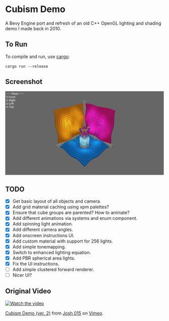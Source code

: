 # Cubism Demo

A Bevy Engine port and refresh of an old C++ OpenGL lighting and shading demo I made back in 2010.

## To Run

To compile and run, use [cargo](https://www.rust-lang.org/learn/get-started):

```
cargo run --release
```

## Screenshot

![Cubism Demo](screenshots/screenshot.png)

## TODO

- [x] Get basic layout of all objects and camera.
- [x] Add grid material caching using xpm palettes?
- [x] Ensure that cube groups are parented? How to animate?
- [x] Add different animations via systems and enum component.
- [x] Add spinning light animation.
- [x] Add different camera angles.
- [x] Add onscreen instructions UI.
- [x] Add custom material with support for 256 lights.
- [x] Add simple tonemapping.
- [x] Switch to enhanced lighting equation.
- [x] Add PBR spherical area lights.
- [x] Fix the UI instructions.
- [ ] Add simple clustered forward renderer.
- [ ] Nicer UI?

## Original Video

[![Watch the video](https://i.vimeocdn.com/video/93015207_472x266.jpg)](https://vimeo.com/15442169)

<p><a href="https://vimeo.com/15442169">Cubism Demo (ver. 2)</a> from <a href="https://vimeo.com/user2176585">Josh 015</a> on <a href="https://vimeo.com">Vimeo</a>.</p>
